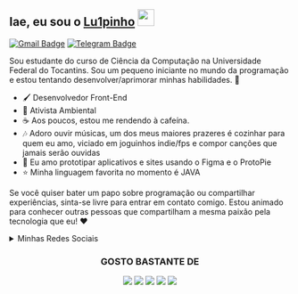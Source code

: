 ## Iae, eu sou o [Lu1pinho](https://https://github.com/lu1pinho) <img src="https://emojis.slackmojis.com/emojis/images/1643514812/8270/blob-dance.gif?1643514812" width="30"/> 

[![Gmail Badge](https://img.shields.io/badge/-oluisgustavoalves@gmail.com-c14438?style=flat&logo=Gmail&logoColor=white)](mailto:oluisgustavoalves@gmail.com "Me mande um email :3")
[![Telegram Badge](https://img.shields.io/badge/-@lu1pinho-0088CC?style=flat&logo=Telegram&logoColor=white)](https://t.me/lu1pinho "Fale comigo pelo telegram :3")



Sou estudante do curso de Ciência da Computação na Universidade Federal do Tocantins. Sou um pequeno iniciante no mundo da programação e estou tentando desenvolver/aprimorar minhas habilidades. 🚀

- 🖌️ Desenvolvedor Front-End
- 🌱 Ativista Ambiental
- ☕ Aos poucos, estou me rendendo à cafeína. 
- 🎶 Adoro ouvir músicas, um dos meus maiores prazeres é cozinhar para quem eu amo, viciado em joguinhos indie/fps e compor canções que jamais serão ouvidas
- 🎨 Eu amo prototipar aplicativos e sites usando o Figma e o ProtoPie
- ⭐ Minha linguagem favorita no momento é JAVA
  
Se você quiser bater um papo sobre programação ou compartilhar experiências, sinta-se livre para entrar em contato comigo. Estou animado para conhecer outras pessoas que compartilham a mesma paixão pela tecnologia que eu! ❤️
<details>
  <summary>Minhas Redes Sociais</summary>
  
[![Instagram Badge](https://img.shields.io/badge/-Instagram-C13584?style=flat&logo=Instagram&logoColor=white)](https://www.instagram.com/lu_iiis/ "Me segue no insta ❤️")
[![Telegram Badge](https://img.shields.io/badge/-@lu1pinho-0088CC?style=flat&logo=Telegram&logoColor=white)](https://t.me/lu1pinho "Fale comigo pelo telegram 📩")
[![YouTube Badge](https://img.shields.io/badge/-YouTube-FF0000?style=flat&logo=YouTube&logoColor=white)](https://www.youtube.com/channel/UCLUvDcj-aKrTPPcmXN8YO1w "Meu canal no Youtube 🎥")
[![Spotify Badge](https://img.shields.io/badge/-Spotify-1DB954?style=flat&logo=Spotify&logoColor=white)](https://open.spotify.com/user/31s6lpcol7df6f5bslngvjci5oru?si=89334de6117f4c17 "Meu perfil no Spotify 🎶")
</details>

<div align="center">
    <h3>GOSTO BASTANTE DE</h3>
    <img src="https://img.shields.io/badge/HTML5-019?style=for-the-badge&logo=html5&logoColor=white">
    <img src="https://img.shields.io/badge/CSS3-019?style=for-the-badge&logo=css3&logoColor=white">
    <img src="https://img.shields.io/badge/Java-019?style=for-the-badge&logo=openjdk&logoColor=white">
    <img src="https://img.shields.io/badge/Figma-019?style=for-the-badge&logo=figma&logoColor=white">
    <img src="https://img.shields.io/badge/Adobe%20XD-019?style=for-the-badge&logo=Adobe%20XD&logoColor=white">
</div>

